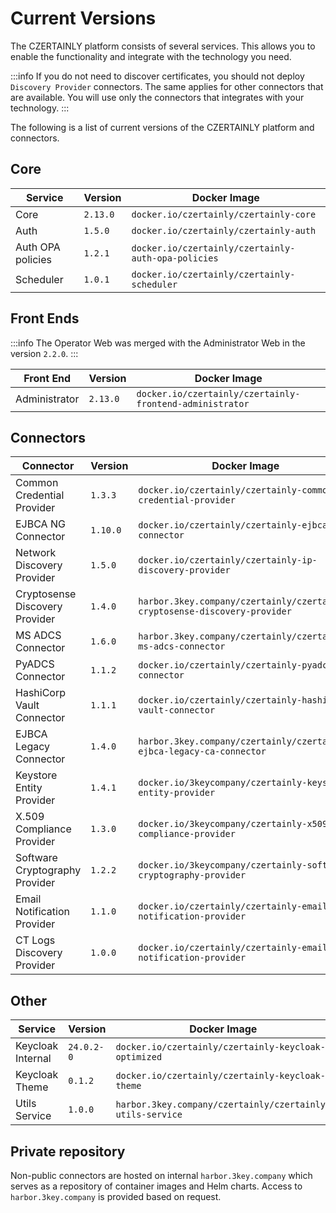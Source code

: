 # Current Versions

The CZERTAINLY platform consists of several services. This allows you to enable the functionality and integrate with the technology you need.

:::info
If you do not need to discover certificates, you should not deploy `Discovery Provider` connectors. The same applies for other connectors that are available. You will use only the connectors that integrates with your technology.
:::

The following is a list of current versions of the CZERTAINLY platform and connectors.

## Core

| Service           | Version  | Docker Image                                        |
|-------------------|----------|-----------------------------------------------------|
| Core              | `2.13.0` | `docker.io/czertainly/czertainly-core`              |
| Auth              | `1.5.0`  | `docker.io/czertainly/czertainly-auth`              |
| Auth OPA policies | `1.2.1`  | `docker.io/czertainly/czertainly-auth-opa-policies` |
| Scheduler         | `1.0.1`  | `docker.io/czertainly/czertainly-scheduler`         |

## Front Ends

:::info
The Operator Web was merged with the Administrator Web in the version `2.2.0`.
:::

| Front End     | Version  | Docker Image                                             |
|---------------|----------|----------------------------------------------------------|
| Administrator | `2.13.0` | `docker.io/czertainly/czertainly-frontend-administrator` |

## Connectors

| Connector                      | Version  | Docker Image                                                               |
|--------------------------------|----------|----------------------------------------------------------------------------|
| Common Credential Provider     | `1.3.3`  | `docker.io/czertainly/czertainly-common-credential-provider`               |
| EJBCA NG Connector             | `1.10.0` | `docker.io/czertainly/czertainly-ejbca-ng-connector`                       |
| Network Discovery Provider     | `1.5.0`  | `docker.io/czertainly/czertainly-ip-discovery-provider`                    |
| Cryptosense Discovery Provider | `1.4.0`  | `harbor.3key.company/czertainly/czertainly-cryptosense-discovery-provider` |
| MS ADCS Connector              | `1.6.0`  | `harbor.3key.company/czertainly/czertainly-ms-adcs-connector`              |
| PyADCS Connector               | `1.1.2`  | `docker.io/czertainly/czertainly-pyadcs-connector`                         |
| HashiCorp Vault Connector      | `1.1.1`  | `docker.io/czertainly/czertainly-hashicorp-vault-connector`                |
| EJBCA Legacy Connector         | `1.4.0`  | `harbor.3key.company/czertainly/czertainly-ejbca-legacy-ca-connector`      |
| Keystore Entity Provider       | `1.4.1`  | `docker.io/3keycompany/czertainly-keystore-entity-provider`                |
| X.509 Compliance Provider      | `1.3.0`  | `docker.io/3keycompany/czertainly-x509-compliance-provider`                |
| Software Cryptography Provider | `1.2.2`  | `docker.io/3keycompany/czertainly-software-cryptography-provider`          |
| Email Notification Provider    | `1.1.0`  | `docker.io/czertainly/czertainly-email-notification-provider`              |
| CT Logs Discovery Provider     | `1.0.0`  | `docker.io/czertainly/czertainly-email-notification-provider`              |

## Other

| Service           | Version    | Docker Image                                              |
|-------------------|------------|-----------------------------------------------------------|
| Keycloak Internal | `24.0.2-0` | `docker.io/czertainly/czertainly-keycloak-optimized`      |
| Keycloak Theme    | `0.1.2`    | `docker.io/czertainly/czertainly-keycloak-theme`          |
| Utils Service     | `1.0.0`    | `harbor.3key.company/czertainly/czertainly-utils-service` |

## Private repository

Non-public connectors are hosted on internal `harbor.3key.company` which serves as a repository of container images and Helm charts.
Access to `harbor.3key.company` is provided based on request.
